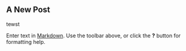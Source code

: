 ## A New Post
tewst

Enter text in [Markdown](http://daringfireball.net/projects/markdown/). Use the toolbar above, or click the **?** button for formatting help.

